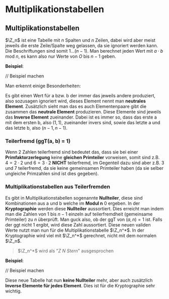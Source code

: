 # Multiplikationstabellen

## Multiplikationstabellen

$\Z_n$ ist eine Tabelle mit $n$ Spalten und $n$ Zeilen, dabei wird aber meist  jeweils die erste Zeile/Spalte weg gelassen, da sie ignoriert werden kann. Die Beschriftungen sind somit $1...(n-1)$. Man berechnet jeden Wert mit $a \cdot b \text{ mod } n$, es kann also nur Werte von $O$ bis $n-1$ geben.

**Beispiel**:

// Beispiel machen

Man erkennt einige Besonderheiten:

Es gibt einen Wert für a bzw. b der immer das jeweils andere produziert, also sozusagen ignoriert wird, dieses Element nennt man **neutrales Element**.
Zusätzlich sieht man das es auch Elementenpaare gibt die zusammen das **neutrale Element** produzieren. Diese Elemente sind jeweils das **Inverse Element** zueinander. Dabei ist es immer so, dass das erste a mit dem ersten b, also $(1, 1)$, zueinander invers sind, sowie das letzte a und das letzte b, also $(n-1, n-1)$.



### Teilerfremd (ggT(a, b) = 1)

Wenn 2 Zahlen teilerfremd sind bedeutet das, dass sie bei einer **Primfaktorzerlegung** keine **gleichen Primteiler** vorweisen, somit sind z.B. $4 = 2 \cdot 2$ und $6 = 3 \cdot 2$ **NICHT** teilerfremd, im Gegenteil dazu sind aber z.B. $3$ und $7$ teilerfremd, da sie keine gemeinsamen Primteiler haben (da sie selber ungleiche Primzahlen sind ist dies gegeben).



### Multiplikationstabellen aus Teilerfremden

Es gibt in Multiplikationstabellen sogenannte **Nullteiler**, diese sind Kombinationen aus a und b welche im **Modul n** $0$ ergeben. In der **Kryptographie** werden diese **Nullteiler** aussortiert. Dies erreicht man indem man die Zahlen von $1$ bis $n-1$ einzeln auf teilerfremdheit (gemeinsame Primteiler) zu $n$ überprüft. Man guck also, ob der ggT von $(a, n) = 1$ ist. Falls der ggt nicht $1$ ergibt, wird diese Zahl aussortiert.  Diese neuen validen Werte nutzt man nun für die Multiplikationstabelle $\Z_n^*$. In der Kryptographie wird viel mit $\Z_n^*$ gerechnet, nicht mit dem normalen $\Z_n$.

> $\Z_n^*$ wird als "*Z N Stern*" ausgesprochen

**Beispiel**:

// Beispiel machen

Diese neue Tabelle hat nun **keine Nullteiler** mehr, aber auch zusätzlich **Inverse Elemente für jedes Element**. Dies ist für die Kryptographie sehr wichtig.

